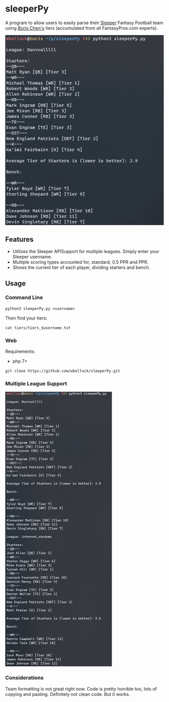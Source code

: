 # sleeperPy

A program to allow users to easily parse their [Sleeper](https://sleeper.app/) Fantasy Football team using [Boris Chen's](http://www.borischen.co/) tiers (accumulated from all FantasyPros.com experts).

![one team](img/one_team.png)

## Features

* Utilizes the Sleeper APISupport for multiple leagues. Simply enter your Sleeper username.
* Multiple scoring types accounted for, standard, 0.5 PPR and PPR. 
* Shows the current tier of each player, dividing starters and bench.

## Usage

### Command Line

```
python3 sleeperPy.py <username>
```

Then find your tiers:

```
cat tiers/tiers_$username.txt
```

### Web

Requirements:

 * php 7+

```
git clone https://github.com/wbollock/sleeperPy.git
```



### Multiple League Support

![two teams](img/two_teams.png)

### Considerations

Team formatting is not great right now. Code is pretty horrible too, lots of copying and pasting. Definitely not clean code. But it works.